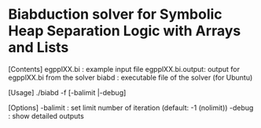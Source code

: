 # Biabduction solver for Symbolic Heap Separation Logic with Arrays and Lists

[Contents]
egpplXX.bi       : example input file
egpplXX.bi.output: output for egpplXX.bi from the solver 
biabd            : executable file of the solver (for Ubuntu)

[Usage]
./biabd -f <file> [-balimit <num>|-debug]

[Options]
-balimit <num> : set limit number of iteration (default: -1 (nolimit))
-debug         : show detailed outputs

